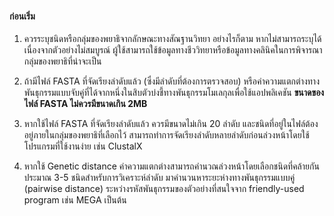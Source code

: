 #### ก่อนเริ่ม

1.  ควรระบุชนิดหรือกลุ่มของพยาธิจากลักษณะทางสัณฐานวิทยา อย่างไรก็ตาม หากไม่สามารถระบุได้เนื่องจากตัวอย่างไม่สมบูรณ์ ผู้ใช้สามารถใช้ข้อมูลทางชีววิทยาหรือข้อมูลทางคลินิคในการพิจารณากลุ่มของพยาธิที่น่าจะเป็น 

2.  ถ้ามีไฟล์ FASTA ที่จัดเรียงลำดับแล้ว (ซึ่งมีลำดับที่ต้องการตรวจสอบ) หรือค่าความแตกต่างทางพันธุกรรมแบบจับคู่ที่ได้จากหนึ่งในสิบตัวบ่งชี้ทางพันธุกรรมโมเลกุลเพื่อใช้แอปพลิเคชัน **ขนาดของไฟล์ FASTA ไม่ควรมีขนาดเกิน 2MB**

3.  หากใช้ไฟล์ FASTA ที่จัดเรียงลำดับแล้ว ควรมีขนาดไม่เกิน 20 ลำดับ และชนิดที่อยู่ในไฟล์ต้องอยู่ภายในกลุ่มของพยาธิที่เลือกไว้ สามารถทำการจัดเรียงลำดับหลายลำดับก่อนล่วงหน้าโดยใช้โปรแกรมที่ใช้งานง่าย เช่น ClustalX

4.  หากใช้ Genetic distance ค่าความแตกต่างสามารถคำนวณล่วงหน้าโดยเลือกชนิดที่คล้ายกันประมาณ 3-5 ชนิดสำหรับการวิเคราะห์ลำดับ มาคำนวนหาระยะห่างทางพันธุกรรมแบบคู่ (pairwise distance) ระหว่างรหัสพันธุกรรมของตัวอย่างที่สนใจจาก friendly-used program เช่น MEGA เป็นต้น